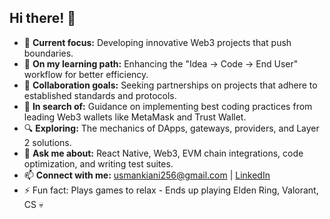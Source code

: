 ## Hi there! 👋

- 🔭 **Current focus:** Developing innovative Web3 projects that push boundaries.
- 🌱 **On my learning path:** Enhancing the "Idea → Code → End User" workflow for better efficiency.
- 👯 **Collaboration goals:** Seeking partnerships on projects that adhere to established standards and protocols.
- 🤔 **In search of:** Guidance on implementing best coding practices from leading Web3 wallets like MetaMask and Trust Wallet.
- 🔍 **Exploring:** The mechanics of DApps, gateways, providers, and Layer 2 solutions.
- 💬 **Ask me about:** React Native, Web3, EVM chain integrations, code optimization, and writing test suites.
- 📫 **Connect with me:** [usmankiani256@gmail.com](mailto:usmankiani256@gmail.com) | [LinkedIn](https://www.linkedin.com/in/usmankiani/)
- ⚡ Fun fact: Plays games to relax - Ends up playing Elden Ring, Valorant, CS 💀
